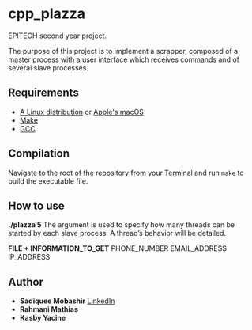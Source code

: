 # cpp_plazza

EPITECH second year project.

The purpose of this project is to implement a scrapper, composed of a master process with a user interface
which receives commands and of several slave processes.

## Requirements

 - [A Linux distribution](https://en.wikipedia.org/wiki/Linux_distribution) or [Apple's macOS](https://en.wikipedia.org/wiki/MacOS)
 - [Make](https://www.gnu.org/software/make/)
 - [GCC](https://gcc.gnu.org/)


## Compilation

Navigate to the root of the repository from your Terminal and run `make` to build the executable file.

## How to use

**./plazza 5**
The argument is used to specify how many threads can be started by each slave process.
A thread’s behavior will be detailed.

**FILE + INFORMATION_TO_GET**
PHONE_NUMBER
EMAIL_ADDRESS
IP_ADDRESS

## Author

* **Sadiquee Mobashir** [LinkedIn](https://www.linkedin.com/in/mobashir-sadiquee-aa429a145/)
* **Rahmani Mathias**
* **Kasby Yacine**


